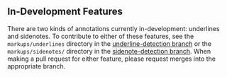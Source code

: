 ## In-Development Features
There are two kinds of annotations currently in-development: underlines and sidenotes. To contribute to either of these features, see the `markups/underlines` directory in the [underline-detection branch](https://github.com/iRove108/markups/tree/underline-detection/markups/underlines) or the `markups/sidenotes/` directory in the [sidenote-detection branch](https://github.com/iRove108/markups/tree/sidenote-detection/markups/sidenotes). When making a pull request for either feature, please request merges into the appropriate branch.
